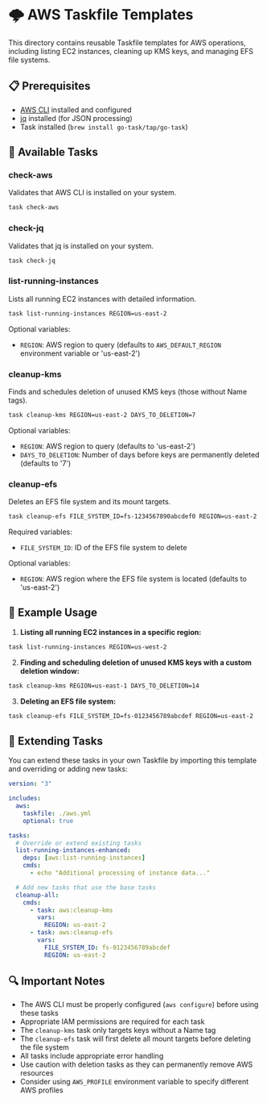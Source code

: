 # 🌩️ AWS Taskfile Templates

This directory contains reusable Taskfile templates for AWS operations,
including listing EC2 instances, cleaning up KMS keys, and managing EFS file
systems.

## 📋 Prerequisites

- [AWS CLI](https://aws.amazon.com/cli/) installed and configured
- [jq](https://stedolan.github.io/jq/) installed (for JSON processing)
- Task installed (`brew install go-task/tap/go-task`)

## 🎯 Available Tasks

### check-aws

Validates that AWS CLI is installed on your system.

```bash
task check-aws
```

### check-jq

Validates that jq is installed on your system.

```bash
task check-jq
```

### list-running-instances

Lists all running EC2 instances with detailed information.

```bash
task list-running-instances REGION=us-east-2
```

Optional variables:

- `REGION`: AWS region to query (defaults to `AWS_DEFAULT_REGION` environment
  variable or 'us-east-2')

### cleanup-kms

Finds and schedules deletion of unused KMS keys (those without Name tags).

```bash
task cleanup-kms REGION=us-east-2 DAYS_TO_DELETION=7
```

Optional variables:

- `REGION`: AWS region to query (defaults to 'us-east-2')
- `DAYS_TO_DELETION`: Number of days before keys are permanently deleted
  (defaults to '7')

### cleanup-efs

Deletes an EFS file system and its mount targets.

```bash
task cleanup-efs FILE_SYSTEM_ID=fs-1234567890abcdef0 REGION=us-east-2
```

Required variables:

- `FILE_SYSTEM_ID`: ID of the EFS file system to delete

Optional variables:

- `REGION`: AWS region where the EFS file system is located (defaults to 'us-east-2')

## 📝 Example Usage

1. **Listing all running EC2 instances in a specific region:**

```bash
task list-running-instances REGION=us-west-2
```

2. **Finding and scheduling deletion of unused KMS keys with a custom deletion window:**

```bash
task cleanup-kms REGION=us-east-1 DAYS_TO_DELETION=14
```

3. **Deleting an EFS file system:**

```bash
task cleanup-efs FILE_SYSTEM_ID=fs-0123456789abcdef REGION=us-east-2
```

## 🔧 Extending Tasks

You can extend these tasks in your own Taskfile by importing this template and
overriding or adding new tasks:

```yaml
version: "3"

includes:
  aws:
    taskfile: ./aws.yml
    optional: true

tasks:
  # Override or extend existing tasks
  list-running-instances-enhanced:
    deps: [aws:list-running-instances]
    cmds:
      - echo "Additional processing of instance data..."

  # Add new tasks that use the base tasks
  cleanup-all:
    cmds:
      - task: aws:cleanup-kms
        vars:
          REGION: us-east-2
      - task: aws:cleanup-efs
        vars:
          FILE_SYSTEM_ID: fs-0123456789abcdef
          REGION: us-east-2
```

## 🔍 Important Notes

- The AWS CLI must be properly configured (`aws configure`) before using these tasks
- Appropriate IAM permissions are required for each task
- The `cleanup-kms` task only targets keys without a Name tag
- The `cleanup-efs` task will first delete all mount targets before deleting
  the file system
- All tasks include appropriate error handling
- Use caution with deletion tasks as they can permanently remove AWS resources
- Consider using `AWS_PROFILE` environment variable to specify different AWS profiles
